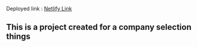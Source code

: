 Deployed link : [Netlify Link](https://nuturemite-project.netlify.app/)


## This is a project created for a company selection things